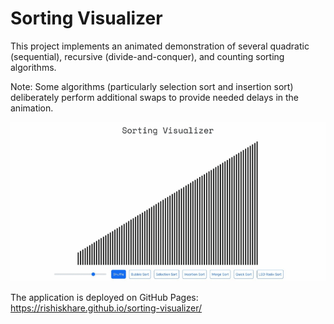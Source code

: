 # Sorting Visualizer

This project implements an animated demonstration of several quadratic (sequential), recursive (divide-and-conquer), and counting sorting algorithms.

Note: Some algorithms (particularly selection sort and insertion sort) deliberately perform additional swaps to provide needed delays in the animation.

![Merge Sort Demo](./public/mergesort-demo.gif)

The application is deployed on GitHub Pages: https://rishiskhare.github.io/sorting-visualizer/
